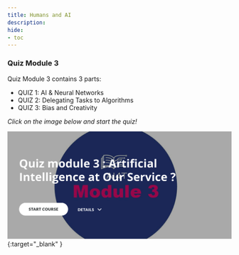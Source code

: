 ```yaml
---
title: Humans and AI
description:
hide:
- toc
---
```


### Quiz Module 3

Quiz Module 3 contains 3 parts:

- QUIZ 1: AI & Neural Networks
- QUIZ 2: Delegating Tasks to Algorithms
- QUIZ 3: Bias and Creativity

_Click on the image below and start the quiz!_

[![Quiz Module 3: Humans and AI](../Images/AI4T-quiz-module3.png)](Quiz-3-ressources/HTML/AI4T-quiz-module3-artificial-intelligence-at-our-service-html/index.html#/lessons/0BzyyBsBtYAMIu56G1E_wOoZGuIscZop){:target="_blank" }
